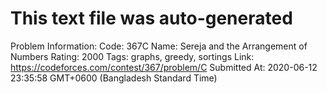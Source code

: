 # This text file was auto-generated

Problem Information:
Code: 367C
Name: Sereja and the Arrangement of Numbers
Rating: 2000
Tags: graphs, greedy, sortings
Link: https://codeforces.com/contest/367/problem/C
Submitted At: 2020-06-12 23:35:58 GMT+0600 (Bangladesh Standard Time)
